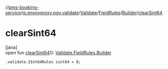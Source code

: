 //[pms-booking-service](../../../../../index.md)/[io.envoyproxy.pgv.validate](../../../index.md)/[Validate](../../index.md)/[FieldRules](../index.md)/[Builder](index.md)/[clearSint64](clear-sint64.md)

# clearSint64

[java]\
open fun [clearSint64](clear-sint64.md)(): [Validate.FieldRules.Builder](index.md)

`.validate.SInt64Rules sint64 = 8;`